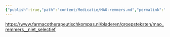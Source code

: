 ```yaml
---
{"publish":true,"path":"content/Medicatie/MAO-remmers.md","permalink":"/content/medicatie/mao-remmers/","title":"MAO-remmers","tags":["Medicatie/Antidepressiva"]}
---
```







https://www.farmacotherapeutischkompas.nl/bladeren/groepsteksten/mao_remmers__niet_selectief